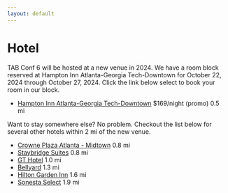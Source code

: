 ```yaml
---
layout: default
---
```


# Hotel

TAB Conf 6 will be hosted at a new venue in 2024. We have a room block reserved at Hampton Inn Atlanta-Georgia Tech-Downtown for October 22, 2024 through October 27, 2024. Click the link below select to book your room in our block.

- [Hampton Inn Atlanta-Georgia Tech-Downtown](https://www.hilton.com/en/attend-my-event/atlgthx-90b-7b98158b-e6b4-4d99-89fc-33bb8a5c65eb/) $169/night (promo) 0.5 mi

Want to stay somewhere else? No problem. Checkout the list below for several other hotels within 2 mi of the new venue.

- [Crowne Plaza Atlanta - Midtown](https://www.ihg.com/crowneplaza/hotels/us/en/atlanta/atlpw/hoteldetail) 0.8 mi
- [Staybridge Suites](https://www.ihg.com/staybridge/hotels/us/en/atlanta/atlpe/hoteldetail) 0.8 mi
- [GT Hotel](https://www.gatechhotel.com) 1.0 mi
- [Bellyard](https://www.marriott.com/en-us/hotels/atltm-bellyard-west-midtown-atlanta-a-tribute-portfolio-hotel/overview/) 1.3 mi
- [Hilton Garden Inn](https://www.hilton.com/en/hotels/atlamgi-hilton-garden-inn-atlanta-midtown ) 1.6 mi
- [Sonesta Select](https://www.sonesta.com/sonesta-select/ga/atlanta/sonesta-select-atlanta-midtown-georgia-tech) 1.9 mi
